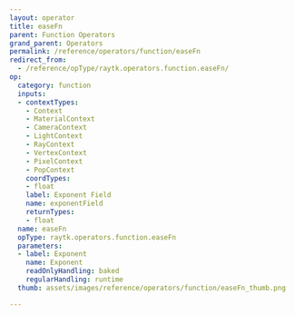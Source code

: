 ```yaml
---
layout: operator
title: easeFn
parent: Function Operators
grand_parent: Operators
permalink: /reference/operators/function/easeFn
redirect_from:
  - /reference/opType/raytk.operators.function.easeFn/
op:
  category: function
  inputs:
  - contextTypes:
    - Context
    - MaterialContext
    - CameraContext
    - LightContext
    - RayContext
    - VertexContext
    - PixelContext
    - PopContext
    coordTypes:
    - float
    label: Exponent Field
    name: exponentField
    returnTypes:
    - float
  name: easeFn
  opType: raytk.operators.function.easeFn
  parameters:
  - label: Exponent
    name: Exponent
    readOnlyHandling: baked
    regularHandling: runtime
  thumb: assets/images/reference/operators/function/easeFn_thumb.png

---
```

